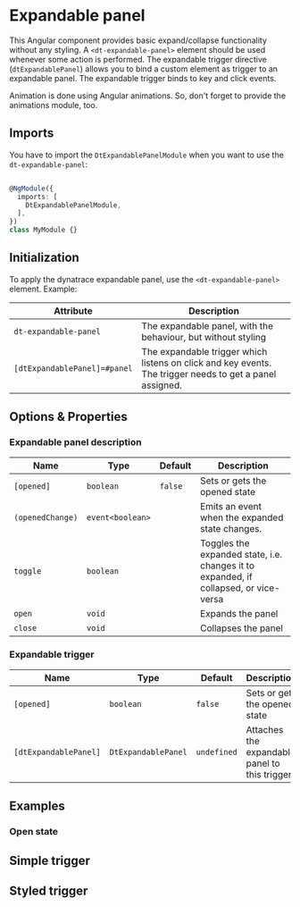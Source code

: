 # Expandable panel

This Angular component provides basic expand/collapse functionality without any styling.
A `<dt-expandable-panel>` element should be used whenever some action is performed. The expandable trigger directive (`dtExpandablePanel`)
allows you to bind a custom element as trigger to an expandable panel. The expandable trigger binds to key and click events.

Animation is done using Angular animations. So, don't forget
to provide the animations module, too.

## Imports

You have to import the `DtExpandablePanelModule` when you want to use the `dt-expandable-panel`:

```typescript

@NgModule({
  imports: [
    DtExpandablePanelModule,
  ],
})
class MyModule {}

```

## Initialization

To apply the dynatrace expandable panel, use the `<dt-expandable-panel>` element. Example:

<docs-source-example example="DefaultExpandablePanelExampleComponent"></docs-source-example>

| Attribute | Description |
| --- | --- |
| `dt-expandable-panel` | The expandable panel, with the behaviour, but without styling |
| `[dtExpandablePanel]=#panel` | The expandable trigger which listens on click and key events. The trigger needs to get a panel assigned. |

## Options & Properties

### Expandable panel description

| Name | Type | Default | Description |
| --- | --- | --- | --- |
| `[opened]` | `boolean` | `false` | Sets or gets the opened state |
| `(openedChange)` | `event<boolean>` |  | Emits an event when the expanded state changes. |
| `toggle` | `boolean` |  | Toggles the expanded state, i.e. changes it to expanded, if collapsed, or vice-versa |
| `open` | `void` |  | Expands the panel |
| `close` | `void` |  | Collapses the panel |

### Expandable trigger

| Name | Type | Default | Description |
| --- | --- | --- | --- |
| `[opened]` | `boolean` | `false` | Sets or gets the opened state |
| `[dtExpandablePanel]` | `DtExpandablePanel` | `undefined` | Attaches the expandable panel to this trigger |

## Examples

### Open state

<docs-source-example example="OpenExpandablePanelExampleComponent"></docs-source-example>

## Simple trigger

<docs-source-example example="TriggerSimpleExpandablePanelExampleComponent"></docs-source-example>

## Styled trigger

<docs-source-example example="TriggerExpandablePanelExampleComponent"></docs-source-example>
